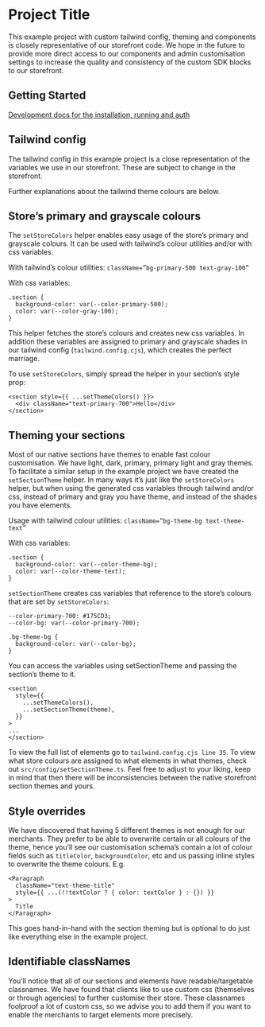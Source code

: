 # Project Title

This example project with custom tailwind config, theming and components is closely representative of our storefront code. We hope in the future to provide more direct access to our components and admin customisation settings to increase the quality and consistency of the custom SDK blocks to our storefront.

## Getting Started

[Development docs for the installation, running and auth ](https://docs.instantcommerce.io/developer-documentation/getting-started/start#installing-dependencies)

## Tailwind config

The tailwind config in this example project is a close representation of the variables we use in our storefront. These are subject to change in the storefront. 

Further explanations about the tailwind theme colours are below.

## Store’s primary and grayscale colours

The `setStoreColors` helper enables easy usage of the store’s primary and grayscale colours. It can be used with tailwind’s colour utilities and/or with css variables.

With tailwind’s colour utilities: `className=”bg-primary-500 text-gray-100”`

With css variables:

    .section {
      background-color: var(--color-primary-500);
      color: var(--color-gray-100);
    }

This helper fetches the store’s colours and creates new css variables. In addition these variables are assigned to primary and grayscale shades in our tailwind config (`tailwind.config.cjs`), which creates the perfect marriage.

To use `setStoreColors`, simply spread the helper in your section’s style prop:

    <section style={{ ...setThemeColors() }}>
      <div className="text-primary-700">Hello</div>
    </section>

## Theming your sections

Most of our native sections have themes to enable fast colour customisation. We have light, dark, primary, primary light and gray themes. To facilitate a similar setup in the example project we have created the `setSectionTheme` helper. In many ways it’s just like the `setStoreColors` helper, but when using the generated css variables through tailwind and/or css, instead of primary and gray you have theme, and instead of the shades you have elements. 

Usage with tailwind colour utilities: `className=”bg-theme-bg text-theme-text”`

With css variables:

    .section {
      background-color: var(--color-theme-bg);
      color: var(--color-theme-text);
    }

`setSectionTheme` creates css variables that reference to the store’s colours that are set by `setStoreColors`:

    --color-primary-700: #175CD3;
    --color-bg: var(--color-primary-700);

    .bg-theme-bg {
      background-color: var(--color-bg);
    }

You can access the variables using setSectionTheme and passing the section’s theme to it.

    <section
      style={{
        ...setThemeColors(),
        ...setSectionTheme(theme),
      }}
    >
    ...
    </section>

To view the full list of elements go to `tailwind.config.cjs line 35`. To view what store colours are assigned to what elements in what themes, check out `src/config/setSectionTheme.ts`. Feel free to adjust to your liking, keep in mind that then there will be inconsistencies between the native storefront section themes and yours.

## Style overrides

We have discovered that having 5 different themes is not enough for our merchants. They prefer to be able to overwrite certain or all colours of the theme, hence you’ll see our customisation schema’s contain a lot of colour fields such as `titleColor`, `backgroundColor`, etc and us passing inline styles to overwrite the theme colours. E.g.

    <Paragraph
      className="text-theme-title"
      style={{ ...(!!textColor ? { color: textColor } : {}) }}
    >
      Title
    </Paragraph>

This goes hand-in-hand with the section theming but is optional to do just like everything else in the example project.


## Identifiable classNames

You’ll notice that all of our sections and elements have readable/targetable classnames. We have found that clients like to use custom css (themselves or through agencies) to further customise their store. These classnames foolproof a lot of custom css, so we advise you to add them if you want to enable the merchants to target elements more precisely.